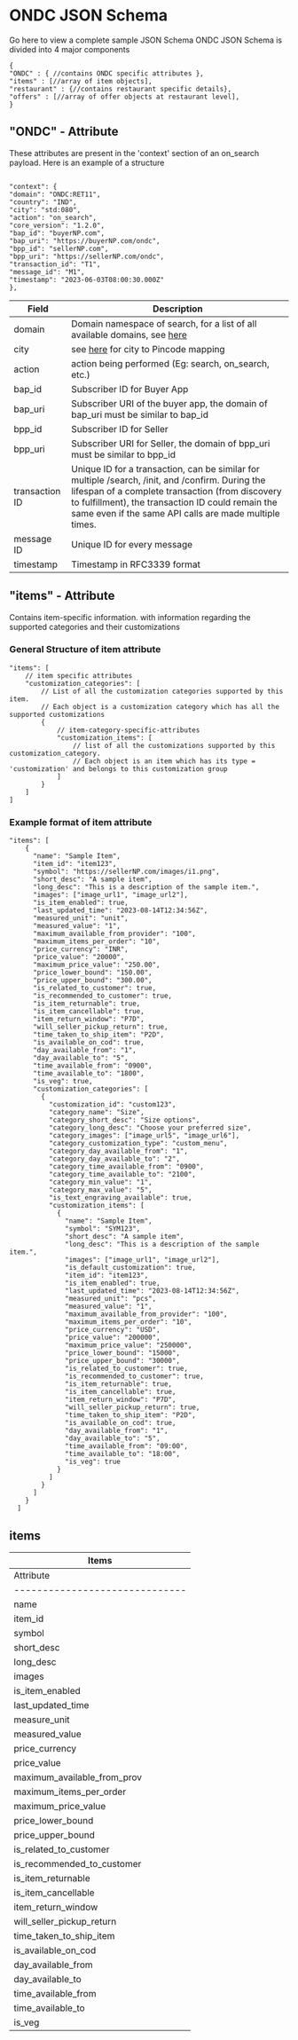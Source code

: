 # ONDC JSON Schema 

Go here to view a complete sample JSON Schema
ONDC JSON Schema is divided into 4 major components
```
{
"ONDC" : { //contains ONDC specific attributes },
"items" : [//array of item objects],
"restaurant" : {//contains restaurant specific details},
"offers" : [//array of offer objects at restaurant level],
}
```

## "ONDC" - Attribute
These attributes are present in the 'context' section of an on_search payload.
Here is an example of a structure
```

"context": {
"domain": "ONDC:RET11",
"country": "IND",
"city": "std:080",
"action": "on_search",
"core_version": "1.2.0",
"bap_id": "buyerNP.com",
"bap_uri": "https://buyerNP.com/ondc",
"bpp_id": "sellerNP.com",
"bpp_uri": "https://sellerNP.com/ondc",
"transaction_id": "T1",
"message_id": "M1",
"timestamp": "2023-06-03T08:00:30.000Z"
},
```

| Field          | Description                                                                                                                                                                              |
| -------------- | ---------------------------------------------------------------------------------------------------------------------------------------------------------------------------------------- |
| domain         | Domain namespace of search, for a list of all available domains, see [here](https://docs.google.com/document/d/1brvcltG_DagZ3kGr1ZZQk4hG4tze3zvcxmGV4NMTzr8/edit#heading=h.w9zlp87xdha1) |
| city           | see [here](https://docs.google.com/spreadsheets/d/12A_B-nDtvxyFh_FWDfp85ss2qpb65kZ7/edit#gid=213574534) for city to Pincode mapping                                                      |
| action         | action being performed (Eg: search, on_search, etc.)                                                                                                                                     |
| bap_id         | Subscriber ID for Buyer App                                                                                                                                                              |
| bap_uri        | Subscriber URI of the buyer app, the domain of bap_uri must be similar to bap_id                                                                                                         |
| bpp_id         | Subscriber ID for Seller                                                                                                                                                                 |
| bpp_uri        | Subscriber URI for Seller, the domain of bpp_uri must be similar to bpp_id                                                                                                               |
| transaction ID | Unique ID for a transaction, can be similar for multiple /search, /init, and /confirm. During the lifespan of a complete transaction (from discovery to fulfillment), the transaction ID could remain the same even if the same API calls are made multiple times.          |
| message ID     | Unique ID for every message                                                                                                                                                              |
| timestamp      | Timestamp in RFC3339 format  

## "items" - Attribute

Contains item-specific information. with information regarding the supported categories and their customizations

### General Structure of item attribute
```
"items": [
    // item specific attributes
    "customization_categories": [
        // List of all the customization categories supported by this item.
        // Each object is a customization category which has all the supported customizations
        {
            // item-category-specific-attributes
            "customization_items": [
                // list of all the customizations supported by this customization_category.
                // Each object is an item which has its type = 'customization' and belongs to this customization group
            ]
        }
    ]
]
```
### Example format of item attribute
```
"items": [
    {
      "name": "Sample Item",
      "item_id": "item123",
      "symbol": "https://sellerNP.com/images/i1.png",
      "short_desc": "A sample item",
      "long_desc": "This is a description of the sample item.",
      "images": ["image_url1", "image_url2"],
      "is_item_enabled": true,
      "last_updated_time": "2023-08-14T12:34:56Z",
      "measured_unit": "unit",
      "measured_value": "1",
      "maximum_available_from_provider": "100",
      "maximum_items_per_order": "10",
      "price_currency": "INR",
      "price_value": "20000",
      "maximum_price_value": "250.00",
      "price_lower_bound": "150.00",
      "price_upper_bound": "300.00",
      "is_related_to_customer": true,
      "is_recommended_to_customer": true,
      "is_item_returnable": true,
      "is_item_cancellable": true,
      "item_return_window": "P7D",
      "will_seller_pickup_return": true,
      "time_taken_to_ship_item": "P2D",
      "is_available_on_cod": true,
      "day_available_from": "1",
      "day_available_to": "5",
      "time_available_from": "0900",
      "time_available_to": "1800",
      "is_veg": true,
      "customization_categories": [
        {
          "customization_id": "custom123",
          "category_name": "Size",
          "category_short_desc": "Size options",
          "category_long_desc": "Choose your preferred size",
          "category_images": ["image_url5", "image_url6"],
          "category_customization_type": "custom_menu",
          "category_day_available_from": "1",
          "category_day_available_to": "2",
          "category_time_available_from": "0900",
          "category_time_available_to": "2100",
          "category_min_value": "1",
          "category_max_value": "5",
          "is_text_engraving_available": true,
          "customization_items": [
            {
              "name": "Sample Item",
              "symbol": "SYM123",
              "short_desc": "A sample item",
              "long_desc": "This is a description of the sample item.",
              "images": ["image_url1", "image_url2"],
              "is_default_customization": true,
              "item_id": "item123",
              "is_item_enabled": true,
              "last_updated_time": "2023-08-14T12:34:56Z",
              "measured_unit": "pcs",
              "measured_value": "1",
              "maximum_available_from_provider": "100",
              "maximum_items_per_order": "10",
              "price_currency": "USD",
              "price_value": "200000",
              "maximum_price_value": "250000",
              "price_lower_bound": "15000",
              "price_upper_bound": "30000",
              "is_related_to_customer": true,
              "is_recommended_to_customer": true,
              "is_item_returnable": true,
              "is_item_cancellable": true,
              "item_return_window": "P7D",
              "will_seller_pickup_return": true,
              "time_taken_to_ship_item": "P2D",
              "is_available_on_cod": true,
              "day_available_from": "1",
              "day_available_to": "5",
              "time_available_from": "09:00",
              "time_available_to": "18:00",
              "is_veg": true
            }
          ]
        }
      ]
    }
  ]
```
## items

|                                          Items                                                                        |
|------------------------------------------------------------------------------------------------------------------|
| Attribute                    | Explanation                                                                           |
|------------------------------|---------------------------------------------------------------------------------------|
| name                         | Item name                                                                             |
| item_id                      | Unique item ID set by seller BP                                                     |
| symbol                       | URL of an item symbol as a picture                                                  |
| short_desc                   | Item short description                                                               |
| long_desc                    | Item long description                                                                |
| images                       | List of URLs of images of the item excluding the symbol                              |
| is_item_enabled              | Boolean value that specifies if the item is enabled or disabled in catalog refresh   |
| last_updated_time            | Item status last updated time                                                       |
| measure_unit                 | Unit to measure item                                                                 |
| measured_value               | Measured value by unit                                                               |
| price_currency               | Price currency unit                                                                  |
| price_value                  | Price currency value                                                                 |
| maximum_available_from_prov  | Maximum number of this item in stock                                                |
| maximum_items_per_order      | Maximum number per order                                                             |
| maximum_price_value          | MRP of item                                                                           |
| price_lower_bound           | Minimum price of item after applying customizations                                 |
| price_upper_bound           | Maximum price of item after applying customizations                                 |
| is_related_to_customer       | Boolean value, True if the item is relevant to customer's search                   |
| is_recommended_to_customer   | Boolean value, True if the item is recommended to the customer by the seller BP     |
| is_item_returnable           | Boolean value, True if the item can be returned                                     |
| is_item_cancellable          | Boolean value, True if the item can be cancelled                                    |
| item_return_window           | Timestamp value denoting the item return window                                     |
| will_seller_pickup_return    | Boolean value, True if seller picks up item return                                  |
| time_taken_to_ship_item      | Timestamp value denoting item shipment time                                         |
| is_available_on_cod          | Boolean value, True if Cash on Delivery is applicable for this item                |
| day_available_from           | Day when item is available from                                                     |
| day_available_to             | Day when item is available to                                                       |
| time_available_from          | Timestamp value denoting the time when item is available from                       |
| time_available_to            | Timestamp value denoting the time when item is available to                         |
| is_veg                       | Boolean value, True if the item is vegetarian                                       |




